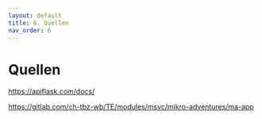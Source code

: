 ```yaml
---
layout: default
title: 6. Quellen
nav_order: 6
---
```

# Quellen


https://apiflask.com/docs/

https://gitlab.com/ch-tbz-wb/TE/modules/msvc/mikro-adventures/ma-app






